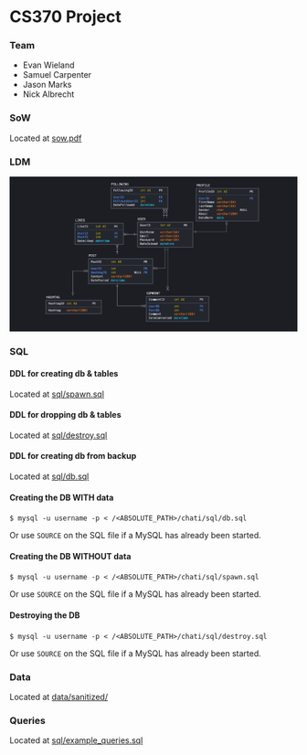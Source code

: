 # CS370 Project

### Team
* Evan Wieland
* Samuel Carpenter
* Jason Marks
* Nick Albrecht

### SoW
Located at [sow.pdf](sow.pdf)

### LDM
![ERD](LDM.png)

### SQL
#### DDL for creating db & tables
Located at [sql/spawn.sql](sql/spawn.sql)

#### DDL for dropping db & tables
Located at [sql/destroy.sql](sql/destroy.sql)

#### DDL for creating db from backup
Located at [sql/db.sql](sql/db.sql)

#### Creating the DB WITH data
`$ mysql -u username -p < /<ABSOLUTE_PATH>/chati/sql/db.sql`

Or use `SOURCE` on the SQL file if a MySQL has already been started.

#### Creating the DB WITHOUT data
`$ mysql -u username -p < /<ABSOLUTE_PATH>/chati/sql/spawn.sql`

Or use `SOURCE` on the SQL file if a MySQL has already been started.

#### Destroying the DB
`$ mysql -u username -p < /<ABSOLUTE_PATH>/chati/sql/destroy.sql`

Or use `SOURCE` on the SQL file if a MySQL has already been started.

### Data
Located at [data/sanitized/](data/sanitized/)

### Queries
Located at [sql/example_queries.sql](sql/example_queries.sql)
